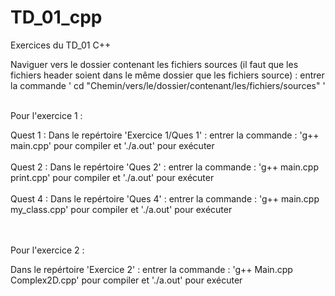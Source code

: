 # TD_01_cpp
Exercices du TD_01 C++

Naviguer vers le dossier contenant les fichiers sources (il faut que les fichiers header soient dans le même dossier que les fichiers source) : entrer la commande ' cd  "Chemin/vers/le/dossier/contenant/les/fichiers/sources" '

\
Pour l'exercice 1 :

Quest 1 : Dans le repértoire 'Exercice 1/Ques 1' : entrer la commande : 'g++ main.cpp' pour compiler et './a.out' pour exécuter \
\
Quest 2 : Dans le repértoire 'Ques 2' : entrer la commande : 'g++ main.cpp print.cpp' pour compiler et './a.out' pour exécuter \
\
Quest 4 : Dans le repértoire 'Ques 4' : entrer la commande : 'g++ main.cpp my_class.cpp' pour compiler et './a.out' pour exécuter 

\
\
Pour l'exercice 2 :


Dans le repértoire 'Exercice 2' : entrer la commande : 'g++ Main.cpp Complex2D.cpp' pour compiler et './a.out' pour exécuter

